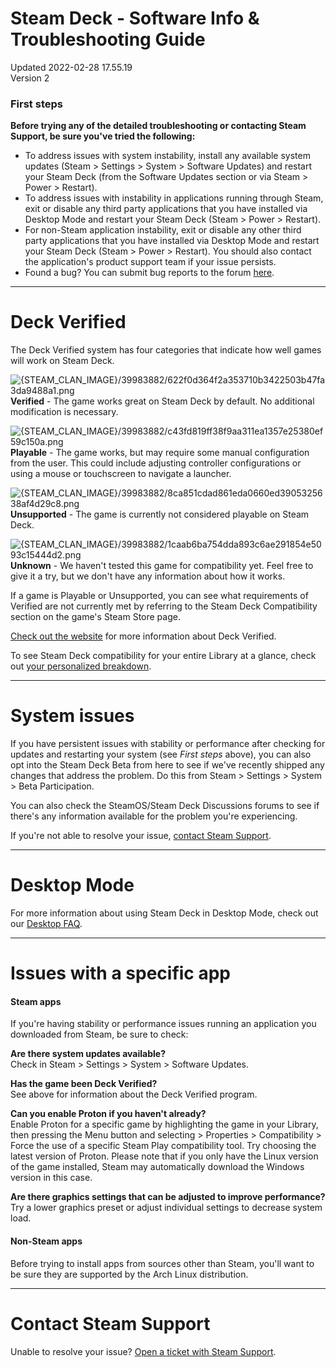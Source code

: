 # Steam Deck - Software Info & Troubleshooting Guide
Updated 2022-02-28 17.55.19  
Version 2  

### First steps
**Before trying any of the detailed troubleshooting or contacting Steam Support, be sure you've tried the following:**  

* To address issues with system instability, install any available system updates (Steam > Settings > System > Software Updates) and restart your Steam Deck (from the Software Updates section or via Steam > Power > Restart).
* To address issues with instability in applications running through Steam, exit or disable any third party applications that you have installed via Desktop Mode and restart your Steam Deck (Steam > Power > Restart).
* For non-Steam application instability, exit or disable any other third party applications that you have installed via Desktop Mode and restart your Steam Deck (Steam > Power > Restart). You should also contact the application's product support team if your issue persists.
* Found a bug? You can submit bug reports to the forum [here](https://steamcommunity.com/app/1675200/discussions/1/).

   

---
  
# Deck Verified
  
The Deck Verified system has four categories that indicate how well games will work on Steam Deck.  
  
![{STEAM_CLAN_IMAGE}/39983882/622f0d364f2a353710b3422503b47fa3da9488a1.png]({STEAM_CLAN_IMAGE}/39983882/622f0d364f2a353710b3422503b47fa3da9488a1.png)  **Verified** - The game works great on Steam Deck by default. No additional modification is necessary.  
  
![{STEAM_CLAN_IMAGE}/39983882/c43fd819ff38f9aa311ea1357e25380ef59c150a.png]({STEAM_CLAN_IMAGE}/39983882/c43fd819ff38f9aa311ea1357e25380ef59c150a.png)  **Playable** - The game works, but may require some manual configuration from the user. This could include adjusting controller configurations or using a mouse or touchscreen to navigate a launcher.  
  
![{STEAM_CLAN_IMAGE}/39983882/8ca851cdad861eda0660ed3905325638af4d29c8.png]({STEAM_CLAN_IMAGE}/39983882/8ca851cdad861eda0660ed3905325638af4d29c8.png)  **Unsupported** - The game is currently not considered playable on Steam Deck.  
  
![{STEAM_CLAN_IMAGE}/39983882/1caab6ba754dda893c6ae291854e5093c15444d2.png]({STEAM_CLAN_IMAGE}/39983882/1caab6ba754dda893c6ae291854e5093c15444d2.png)  **Unknown** - We haven't tested this game for compatibility yet. Feel free to give it a try, but we don't have any information about how it works.  
  
If a game is Playable or Unsupported, you can see what requirements of Verified are not currently met by referring to the Steam Deck Compatibility section on the game's Steam Store page.  
  
[Check out the website](https://www.steamdeck.com/en/verified) for more information about Deck Verified.  
  
To see Steam Deck compatibility for your entire Library at a glance, check out [your personalized breakdown](https://store.steampowered.com/steamdeck/mygames).  
  

---
  
# System issues
  
If you have persistent issues with stability or performance after checking for updates and restarting your system (see *First steps* above), you can also opt into the Steam Deck Beta from here to see if we've recently shipped any changes that address the problem. Do this from Steam > Settings > System > Beta Participation.  
  
You can also check the SteamOS/Steam Deck Discussions forums to see if there's any information available for the problem you're experiencing.  
  
If you're not able to resolve your issue, [contact Steam Support](https://help.steampowered.com/en/wizard/HelpWithSteamDeck).  
  

---
  
# Desktop Mode
  
For more information about using Steam Deck in Desktop Mode, check out our [Desktop FAQ](https://help.steampowered.com/faqs/view/671A-4453-E8D2-323C).  
  

---
  
# Issues with a specific app
  
#### Steam apps
  
If you're having stability or performance issues running an application you downloaded from Steam, be sure to check:  
  
**Are there system updates available?**  
Check in Steam > Settings > System > Software Updates.  
  
**Has the game been Deck Verified?**    
See above for information about the Deck Verified program.  
  
**Can you enable Proton if you haven't already?**    
Enable Proton for a specific game by highlighting the game in your Library, then pressing the Menu button and selecting > Properties > Compatibility > Force the use of a specific Steam Play compatibility tool. Try choosing the latest version of Proton. Please note that if you only have the Linux version of the game installed, Steam may automatically download the Windows version in this case.  
  
**Are there graphics settings that can be adjusted to improve performance?**    
Try a lower graphics preset or adjust individual settings to decrease system load.  
#### Non-Steam apps
  
Before trying to install apps from sources other than Steam, you'll want to be sure they are supported by the Arch Linux distribution.  
  

---
  
# Contact Steam Support
  
Unable to resolve your issue? [Open a ticket with Steam Support](https://help.steampowered.com/en/wizard/HelpWithSteamDeck).